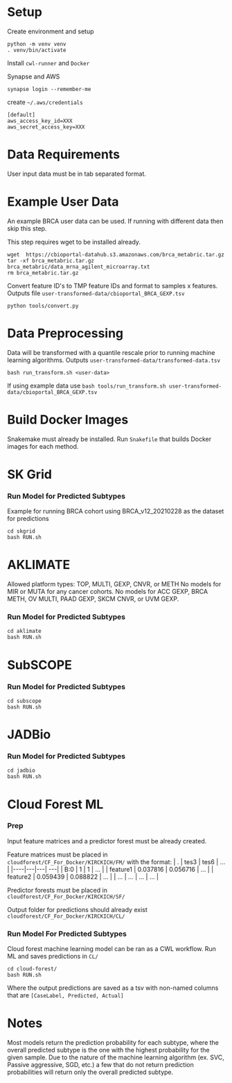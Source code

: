 # Setup

Create environment and setup
```
python -m venv venv
. venv/bin/activate
```

Install `cwl-runner` and `Docker`


Synapse and AWS
```
synapse login --remember-me
```

create `~/.aws/credentials`

```
[default]
aws_access_key_id=XXX
aws_secret_access_key=XXX
```

# Data Requirements
User input data must be in tab separated format.

# Example User Data
An example BRCA user data can be used. If running with different data then skip this step.

This step requires wget to be installed already.
```
wget  https://cbioportal-datahub.s3.amazonaws.com/brca_metabric.tar.gz
tar -xf brca_metabric.tar.gz brca_metabric/data_mrna_agilent_microarray.txt
rm brca_metabric.tar.gz
```

Convert feature ID's to TMP feature IDs and format to samples x features. Outputs file `user-transformed-data/cbioportal_BRCA_GEXP.tsv`
```
python tools/convert.py
```


# Data Preprocessing
Data will be transformed with a quantile rescale prior to running machine learning algorithms. Outputs `user-transformed-data/transformed-data.tsv`

```
bash run_transform.sh <user-data>
```

If using example data use `bash tools/run_transform.sh user-transformed-data/cbioportal_BRCA_GEXP.tsv`


# Build Docker Images
Snakemake must already be installed. Run `Snakefile` that builds Docker images for each method.


# SK Grid
### Run Model for Predicted Subtypes
Example for running BRCA cohort using BRCA_v12_20210228 as the dataset for predictions
```
cd skgrid
bash RUN.sh
```


# AKLIMATE
Allowed platform types: TOP, MULTI, GEXP, CNVR, or METH
No models for MIR or MUTA for any cancer cohorts. No models for ACC GEXP, BRCA METH, OV MULTI, PAAD GEXP, SKCM CNVR, or UVM GEXP.

### Run Model for Predicted Subtypes
```
cd aklimate
bash RUN.sh
```


# SubSCOPE
### Run Model for Predicted Subtypes
```
cd subscope
bash RUN.sh
```


# JADBio
### Run Model for Predicted Subtypes
```
cd jadbio
bash RUN.sh
```


# Cloud Forest ML
### Prep
Input feature matrices and a predictor forest must be already created.

Feature matrices must be placed in `cloudforest/CF_For_Docker/KIRCKICH/FM/` with the format:
| .  | tes3 | tes6 | ... |
|----|---|---| ---|
| B:0 | 1 | 1 | ... |
| feature1  | 0.037816 | 0.056716 | ... |
| feature2  | 0.059439 | 0.088822 | ... |
| ... | ... | ... | ... |

Predictor forests must be placed in `cloudforest/CF_For_Docker/KIRCKICH/SF/`

Output folder for predictions should already exist `cloudforest/CF_For_Docker/KIRCKICH/CL/`


### Run Model For Predicted Subtypes
Cloud forest machine learning model can be ran as a CWL workflow. Run ML and saves predictions in `CL/`
```
cd cloud-forest/
bash RUN.sh
```
Where the output predictions are saved as a tsv with non-named columns that are `[CaseLabel, Predicted, Actual]`


# Notes

Most models return the prediction probability for each subtype, where the overall predicted subtype is the one with the highest probability for the given sample. Due to the nature of the machine learning algorithm (ex. SVC, Passive aggressive, SGD, etc.) a few that do not return prediction probabilities will return only the overall predicted subtype.

